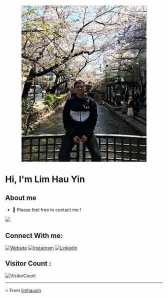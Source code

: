 
<p  align="center"><img align="top" width="400" height="500" src="https://github.com/limhauyin/limhauyin/blob/master/IMG_7406.jpg" ></p>


# Hi, I'm Lim Hau Yin 

## About me 


- 💬 Please feel free to contact me ! 

<!--[![Top Langs](https://github-readme-stats.vercel.app/api/top-langs/?username=limhauyin&layout=compact)](https://github.com/limhauyin/github-readme-stats)
-->

![](https://github-readme-stats.vercel.app/api?username=limhauyin&show_icons=true)

## Connect With me:

[![Website](https://img.shields.io/badge/-www.imhauyin.com-green?style=flat-square&logo=Safari&logoColor=white&link=https://www.imhauyin.com)](https://www.imhauyin.com)
[![Instagram](https://img.shields.io/badge/-@hauyin97-red?style=flat-square&logo=instagram&logoColor=white&link=https://www.instagram.com/hauyin97/)](https://www.instagram.com/hauyin97/)
[![Linkedin](https://img.shields.io/badge/-HauYin%20Lim-blue?style=flat-square&logo=linkedin&logoColor=white&link=https://www.linkedin.com/in/hau-yin-lim-14a215159/)](https://www.linkedin.com/in/hau-yin-lim-14a215159/)

## Visitor Count : 

![VisitorCount](https://profile-counter.glitch.me/{limhauyin}/count.svg)

---
⭐️ From [limhauyin](https://github.com/limhauyin)

<!--
**limhauyin/limhauyin** is a ✨ _special_ ✨ repository because its `README.md` (this file) appears on your GitHub profile.

Here are some ideas to get you started:

- 🔭 I’m currently working on ...
- 🌱 I’m currently learning ...
- 👯 I’m looking to collaborate on ...
- 🤔 I’m looking for help with ...
- 💬 Ask me about ...
- 📫 How to reach me: ...
- 😄 Pronouns: ...
- ⚡ Fun fact: ...
-->
